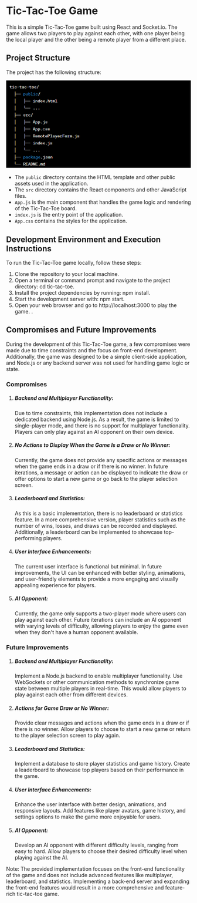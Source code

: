 # Tic-Tac-Toe Game

This is a simple Tic-Tac-Toe game built using React and Socket.io. The game allows two players to play against each other, with one player being the local player and the other being a remote player from a different place.

## Project Structure

The project has the following structure:

![Alt text](image.png)


* The `public` directory contains the HTML template and other public assets used in the application.
* The `src` directory contains the React components and other JavaScript files.
* `App.js` is the main component that handles the game logic and rendering of the Tic-Tac-Toe board.
* `index.js` is the entry point of the application.
* `App.css` contains the styles for the application.

## Development Environment and Execution Instructions

To run the Tic-Tac-Toe game locally, follow these steps:

1. Clone the repository to your local machine.
2. Open a terminal or command prompt and navigate to the project directory: cd tic-tac-toe.
3. Install the project dependencies by running: npm install.
4. Start the development server with: npm start.
5. Open your web browser and go to http://localhost:3000 to play the game.
.

## Compromises and Future Improvements

During the development of this Tic-Tac-Toe game, a few compromises were made due to time constraints and the focus on front-end development. Additionally, the game was designed to be a simple client-side application, and Node.js or any backend server was not used for handling game logic or state.

### Compromises

1. ##### Backend and Multiplayer Functionality: 
    Due to time constraints, this implementation does not include a dedicated backend using Node.js. As a result, the game is limited to single-player mode, and there is no support for multiplayer functionality. Players can only play against an AI opponent on their own device.

2. ##### No Actions to Display When the Game Is a Draw or No Winner: 
    Currently, the game does not provide any specific actions or messages when the game ends in a draw or if there is no winner. In future iterations, a message or action can be displayed to indicate the draw or offer options to start a new game or go back to the player selection screen.

3. ##### Leaderboard and Statistics: 
    As this is a basic implementation, there is no leaderboard or statistics feature. In a more comprehensive version, player statistics such as the number of wins, losses, and draws can be recorded and displayed. Additionally, a leaderboard can be implemented to showcase top-performing players.

4. ##### User Interface Enhancements: 
    The current user interface is functional but minimal. In future improvements, the UI can be enhanced with better styling, animations, and user-friendly elements to provide a more engaging and visually appealing experience for players.

5. ##### AI Opponent: 
     Currently, the game only supports a two-player mode where users can play against each other. Future iterations can include an AI opponent with varying levels of difficulty, allowing players to enjoy the game even when they don't have a human opponent available.


### Future Improvements

1. ##### Backend and Multiplayer Functionality: 
    Implement a Node.js backend to enable multiplayer functionality. Use WebSockets or other communication methods to synchronize game state between multiple players in real-time. This would allow players to play against each other from different devices.

2. ##### Actions for Game Draw or No Winner: 
    Provide clear messages and actions when the game ends in a draw or if there is no winner. Allow players to choose to start a new game or return to the player selection screen to play again.

3. ##### Leaderboard and Statistics: 
    Implement a database to store player statistics and game history. Create a leaderboard to showcase top players based on their performance in the game.

4. ##### User Interface Enhancements: 
    Enhance the user interface with better design, animations, and responsive layouts. Add features like player avatars, game history, and settings options to make the game more enjoyable for users.

5. ##### AI Opponent: 
    Develop an AI opponent with different difficulty levels, ranging from easy to hard. Allow players to choose their desired difficulty level when playing against the AI.


Note: The provided implementation focuses on the front-end functionality of the game and does not include advanced features like multiplayer, leaderboard, and statistics. Implementing a back-end server and expanding the front-end features would result in a more comprehensive and feature-rich tic-tac-toe game.

